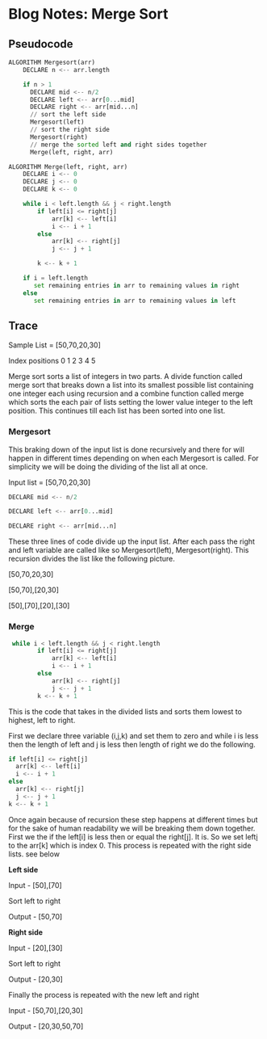 # Blog Notes: Merge Sort

## Pseudocode

```py
ALGORITHM Mergesort(arr)
    DECLARE n <-- arr.length

    if n > 1
      DECLARE mid <-- n/2
      DECLARE left <-- arr[0...mid]
      DECLARE right <-- arr[mid...n]
      // sort the left side
      Mergesort(left)
      // sort the right side
      Mergesort(right)
      // merge the sorted left and right sides together
      Merge(left, right, arr)

ALGORITHM Merge(left, right, arr)
    DECLARE i <-- 0
    DECLARE j <-- 0
    DECLARE k <-- 0

    while i < left.length && j < right.length
        if left[i] <= right[j]
            arr[k] <-- left[i]
            i <-- i + 1
        else
            arr[k] <-- right[j]
            j <-- j + 1

        k <-- k + 1

    if i = left.length
       set remaining entries in arr to remaining values in right
    else
       set remaining entries in arr to remaining values in left

```

## Trace

Sample List = [50,70,20,30]

Index positions 0  1  2  3  4  5

Merge sort sorts a list of integers in two parts. A divide function called merge sort that breaks down a list into its smallest possible list containing one integer each using recursion and a combine function called merge which sorts the each pair of lists setting the lower value integer to the left position. This continues till each list has been sorted into one list.

### Mergesort

This braking down of the input list is done recursively and there for will happen in different times depending on when each Mergesort is called. For simplicity we will be doing the dividing of the list all at once.

Input list = [50,70,20,30]

```py
DECLARE mid <-- n/2

DECLARE left <-- arr[0...mid]

DECLARE right <-- arr[mid...n]
```

These three lines of code divide up the input list. After each pass the right and left variable are called like so Mergesort(left), Mergesort(right). This recursion divides the list like the following picture.

[50,70,20,30]

[50,70],[20,30]

[50],[70],[20],[30]

### Merge

```py
 while i < left.length && j < right.length
        if left[i] <= right[j]
            arr[k] <-- left[i]
            i <-- i + 1
        else
            arr[k] <-- right[j]
            j <-- j + 1
        k <-- k + 1
```

This is the code that takes in the divided lists and sorts them lowest to highest, left to right.

First we declare three variable (i,j,k) and set them to zero and while i is less then the length of left and j is less then length of right we do the following.

```py
if left[i] <= right[j]
  arr[k] <-- left[i]
  i <-- i + 1
else
  arr[k] <-- right[j]
  j <-- j + 1
k <-- k + 1
```

Once again because of recursion these step happens at different times but for the sake of human readability we will be breaking them down together. First we the if the left[i] is less then or equal the right[j]. It is. So we set left[i](50) to the arr[k] which is index 0. This process is repeated with the right side lists. see below

**Left side**

Input - [50],[70]

Sort left to right

Output - [50,70]

**Right side**

Input - [20],[30]

Sort left to right

Output -  [20,30]

Finally the process is repeated with the new left and right

Input - [50,70],[20,30]

Output - [20,30,50,70]

